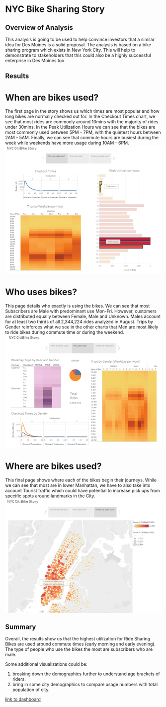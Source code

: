 # NYC Bike Sharing Story

## Overview of Analysis
This analysis is going to be used to help convince investors that a similar idea for Des Moines is a solid proposal. The analysis is based on a bike sharing program which exists in New York City. This will help to demonstrate to stakeholders that this could also be a highly successful enterprise in Des Moines too.

## Results

# When are bikes used?
The first page in the story shows us which times are most popular and how long bikes are normally checked out for.
In the Checkout Times chart, we see that most rides are commonly around 10mins with the majority of rides under 30mins. In the Peak Utilization Hours we can see that the bikes are most commonly used between 5PM - 7PM, with the quietest hours between 2AM - 5AM. Finally, we can see that commute hours are busiest during the week while weekends have more usage during 10AM - 6PM.
<img src = 'Resources/StoryPg1.png'/>

# Who uses bikes?
This page details who exactly is using the bikes. We can see that most Subscribers are Male with predominant use Mon-Fri. However, customers are distributed equally between Female, Male and Unknown. Males account for at least two thirds of all 2,344,224 rides analyzed in August. Trips by Gender reinforces what we see in the other charts that Men are most likely to ride bikes during commute time or during the weekend. 
<img src = 'Resources/StoryPg2.png'/>

# Where are bikes used?
This final page shows where each of the bikes begin their journeys. While we can see that most are in lower Manhattan, we have to also take into account Tourist traffic which could have potential to increase pick ups from specific spots around landmarks in the City.
<img src = 'Resources/StoryPg3.png'/>

## Summary
Overall, the results show us that the highest utilization for Ride Sharing Bikes are used around commute times (early morning and early evening). The type of people who use the bikes the most are subscribers who are male. 

Some additional visualizations could be:
1. breaking down the demographics further to understand age brackets of riders.
2. bring in some city demographics to compare usage numbers with total population of city. 

[link to dashboard](https://public.tableau.com/app/profile/jerry8146/viz/BikeSharingStory_16333116376420/NYCCitiBikeStory "Link to Tableau Dashboard")